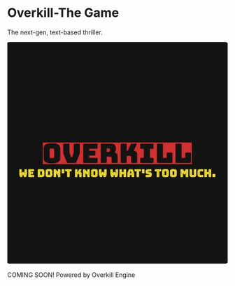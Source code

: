 # Overkill-The Game
The next-gen, text-based thriller.

![Overkill: We don't know what's too much](https://github.com/BoltonB07/Overkill-The-Game/blob/master/OK%20Logo%202.jpg)

COMING SOON!
Powered by Overkill Engine
